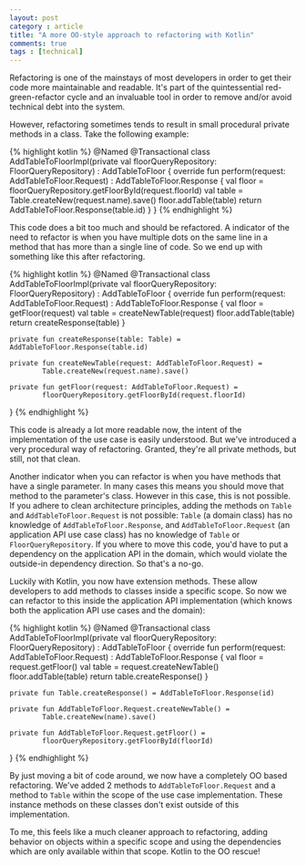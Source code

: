 ```yaml
---
layout: post
category : article
title: "A more OO-style approach to refactoring with Kotlin"
comments: true
tags : [technical]
---
```


Refactoring is one of the mainstays of most developers in order to get their code more maintainable and readable. It's part of the quintessential red-green-refactor cycle and an invaluable tool in order to remove and/or avoid technical debt into the system. 

However, refactoring sometimes tends to result in small procedural private methods in a class. Take the following example:

{% highlight kotlin %}
@Named
@Transactional
class AddTableToFloorImpl(private val floorQueryRepository: FloorQueryRepository) : AddTableToFloor {
    override fun perform(request: AddTableToFloor.Request) : AddTableToFloor.Response {
        val floor = floorQueryRepository.getFloorById(request.floorId)
        val table = Table.createNew(request.name).save()
        floor.addTable(table)
        return AddTableToFloor.Response(table.id)
    }
}
{% endhighlight %}

This code does a bit too much and should be refactored. A indicator of the need to refactor is when you have multiple dots on the same line in a method that has more than a single line of code. So we end up with something like this after refactoring.

{% highlight kotlin %}
@Named
@Transactional
class AddTableToFloorImpl(private val floorQueryRepository: FloorQueryRepository) : AddTableToFloor {
    override fun perform(request: AddTableToFloor.Request) : AddTableToFloor.Response {
        val floor = getFloor(request)
        val table = createNewTable(request)
        floor.addTable(table)
        return createResponse(table)
    }

    private fun createResponse(table: Table) = AddTableToFloor.Response(table.id)

    private fun createNewTable(request: AddTableToFloor.Request) =
            Table.createNew(request.name).save()

    private fun getFloor(request: AddTableToFloor.Request) =
            floorQueryRepository.getFloorById(request.floorId)
}
{% endhighlight %}

This code is already a lot more readable now, the intent of the implementation of the use case is easily understood. But we've introduced a very procedural way of refactoring. Granted, they're all private methods, but still, not that clean. 

Another indicator when you can refactor is when you have methods that have a single parameter. In many cases this means you should move that method to the parameter's class. However in this case, this is not possible. If you adhere to clean architecture principles, adding the methods on `Table` and `AddTableToFloor.Request` is not possible: `Table` (a domain class) has no knowledge of  `AddTableToFloor.Response`, and `AddTableToFloor.Request` (an application API use case class) has no knowledge of `Table` or `FloorQueryRepository`. If you where to move this code, you'd have to put a dependency on the application API in the domain, which would violate the outside-in dependency direction. So that's a no-go.

Luckily with Kotlin, you now have extension methods. These allow developers to add methods to classes inside a specific scope. So now we can refactor to this inside the application API implementation (which knows both the application API use cases and the domain):

{% highlight kotlin %}
@Named
@Transactional
class AddTableToFloorImpl(private val floorQueryRepository: FloorQueryRepository) : AddTableToFloor {
    override fun perform(request: AddTableToFloor.Request) : AddTableToFloor.Response {
        val floor = request.getFloor()
        val table = request.createNewTable()
        floor.addTable(table)
        return table.createResponse()
    }

    private fun Table.createResponse() = AddTableToFloor.Response(id)

    private fun AddTableToFloor.Request.createNewTable() =
            Table.createNew(name).save()

    private fun AddTableToFloor.Request.getFloor() =
            floorQueryRepository.getFloorById(floorId)
}
{% endhighlight %}

By just moving a bit of code around, we now have a completely OO based refactoring. We've added 2 methods to `AddTableToFloor.Request` and a method to `Table` within the scope of the use case implementation. These instance methods on these classes don't exist outside of this implementation. 

To me, this feels like a much cleaner approach to refactoring, adding behavior on objects within a specific scope and using the dependencies which are only available within that scope. Kotlin to the OO rescue!